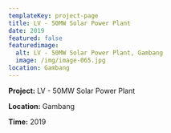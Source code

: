 ```yaml
---
templateKey: project-page
title: LV - 50MW Solar Power Plant
date: 2019
featured: false
featuredimage:
  alt: LV - 50MW Solar Power Plant, Gambang
  image: /img/image-065.jpg
location: Gambang
---
```

**Project:** LV - 50MW Solar Power Plant

**Location:** Gambang

**Time:** 2019